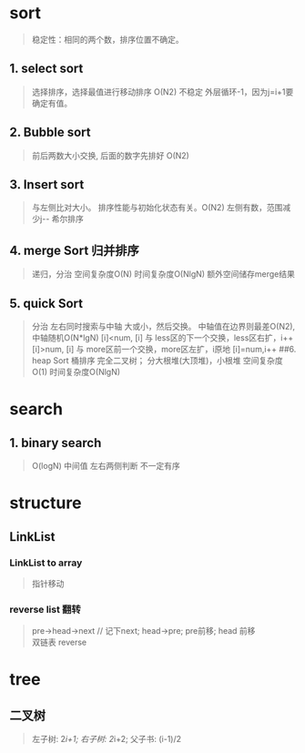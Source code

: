 # sort
> 稳定性：相同的两个数，排序位置不确定。
## 1. select sort
> 选择排序，选择最值进行移动排序 O(N2) 不稳定
> 外层循环-1，因为j=i+1要确定有值。
## 2. Bubble sort
> 前后两数大小交换, 后面的数字先排好 O(N2)
## 3. Insert sort
> 与左侧比对大小。 排序性能与初始化状态有关。O(N2)
> 左侧有数，范围减少j--
> 希尔排序
## 4. merge Sort 归并排序
>递归，分治
> 空间复杂度O(N) 时间复杂度O(NlgN)
> 额外空间储存merge结果
## 5. quick Sort
>分治
> 左右同时搜索与中轴 大或小，然后交换。 中轴值在边界则最差O(N2), 中轴随机O(N*lgN)
>[i]<num, [i] 与 less区的下一个交换，less区右扩，i++
>[i]>num, [i] 与 more区前一个交换，more区左扩，i原地
>[i]=num,i++
##6. heap Sort 桶排序
> 完全二叉树； 分大根堆(大顶堆)，小根堆 
> 空间复杂度O(1) 时间复杂度O(NlgN)
> 
# search
## 1. binary search
> O(logN)
> 中间值 左右两侧判断
> 不一定有序

# structure
## LinkList
### LinkList to array
> 指针移动
### reverse list 翻转
> pre->head->next // 记下next; head->pre; pre前移; head 前移  
> 双链表 reverse
> 
> 
# tree
## 二叉树
> 左子树: 2*i+1; 右子树: 2*i+2; 父子书: (i-1)/2